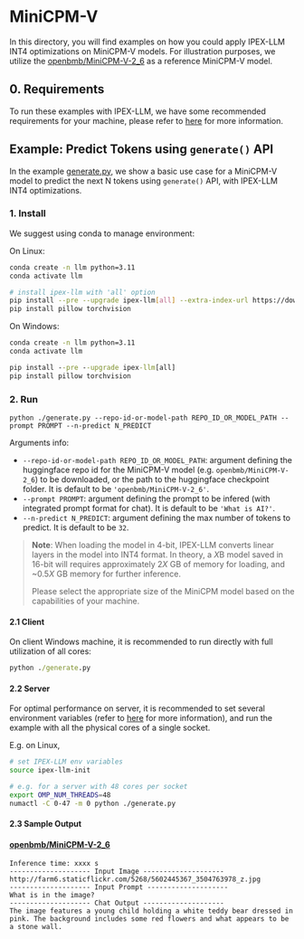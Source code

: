 # MiniCPM-V
In this directory, you will find examples on how you could apply IPEX-LLM INT4 optimizations on MiniCPM-V models. For illustration purposes, we utilize the [openbmb/MiniCPM-V-2_6](https://huggingface.co/openbmb/MiniCPM-V-2_6) as a reference MiniCPM-V model.

## 0. Requirements
To run these examples with IPEX-LLM, we have some recommended requirements for your machine, please refer to [here](../README.md#recommended-requirements) for more information.

## Example: Predict Tokens using `generate()` API
In the example [generate.py](./generate.py), we show a basic use case for a MiniCPM-V model to predict the next N tokens using `generate()` API, with IPEX-LLM INT4 optimizations.
### 1. Install
We suggest using conda to manage environment:

On Linux:

```bash
conda create -n llm python=3.11
conda activate llm

# install ipex-llm with 'all' option
pip install --pre --upgrade ipex-llm[all] --extra-index-url https://download.pytorch.org/whl/cpu
pip install pillow torchvision
```
On Windows:

```cmd
conda create -n llm python=3.11
conda activate llm

pip install --pre --upgrade ipex-llm[all]
pip install pillow torchvision
```

### 2. Run
```
python ./generate.py --repo-id-or-model-path REPO_ID_OR_MODEL_PATH --prompt PROMPT --n-predict N_PREDICT
```

Arguments info:
- `--repo-id-or-model-path REPO_ID_OR_MODEL_PATH`: argument defining the huggingface repo id for the MiniCPM-V model (e.g. `openbmb/MiniCPM-V-2_6`) to be downloaded, or the path to the huggingface checkpoint folder. It is default to be `'openbmb/MiniCPM-V-2_6'`.
- `--prompt PROMPT`: argument defining the prompt to be infered (with integrated prompt format for chat). It is default to be `'What is AI?'`.
- `--n-predict N_PREDICT`: argument defining the max number of tokens to predict. It is default to be `32`.

> **Note**: When loading the model in 4-bit, IPEX-LLM converts linear layers in the model into INT4 format. In theory, a *X*B model saved in 16-bit will requires approximately 2*X* GB of memory for loading, and ~0.5*X* GB memory for further inference.
>
> Please select the appropriate size of the MiniCPM model based on the capabilities of your machine.

#### 2.1 Client
On client Windows machine, it is recommended to run directly with full utilization of all cores:
```cmd
python ./generate.py 
```

#### 2.2 Server
For optimal performance on server, it is recommended to set several environment variables (refer to [here](../README.md#best-known-configuration-on-linux) for more information), and run the example with all the physical cores of a single socket.

E.g. on Linux,
```bash
# set IPEX-LLM env variables
source ipex-llm-init

# e.g. for a server with 48 cores per socket
export OMP_NUM_THREADS=48
numactl -C 0-47 -m 0 python ./generate.py
```

#### 2.3 Sample Output
#### [openbmb/MiniCPM-V-2_6](https://huggingface.co/openbmb/MiniCPM-V-2_6)
```log
Inference time: xxxx s
-------------------- Input Image --------------------
http://farm6.staticflickr.com/5268/5602445367_3504763978_z.jpg
-------------------- Input Prompt --------------------
What is in the image?
-------------------- Chat Output --------------------
The image features a young child holding a white teddy bear dressed in pink. The background includes some red flowers and what appears to be a stone wall.
```